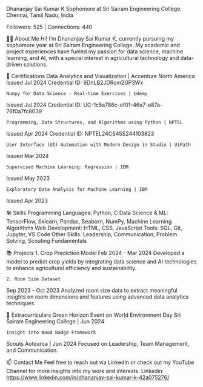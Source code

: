 Dhananjay Sai Kumar K
Sophomore at Sri Sairam Engineering College, Chennai, Tamil Nadu, India


Followers: 525 | Connections: 440

👨‍💻 About Me
Hi! I’m Dhananjay Sai Kumar K, currently pursuing my sophomore year at Sri Sairam Engineering College. My academic and project experiences have fueled my passion for data science, machine learning, and AI, with a special interest in agricultural technology and data-driven solutions.

💼 Certifications
    Data Analytics and Visualization | Accenture North America
Issued Jul 2024
Credential ID: 9DnLB2JDRcm2GP3Wx

    Numpy for Data Science - Real-time Exercises | Udemy
Issued Jul 2024
Credential ID: UC-1c5a786c-ef01-46a7-a87a-76f0a7fc8039

    Programming, Data Structures, and Algorithms using Python | NPTEL
Issued Apr 2024
Credential ID: NPTEL24CS45S244103823

    User Interface (UI) Automation with Modern Design in Studio | UiPath
Issued Mar 2024

    Supervised Machine Learning: Regression | IBM
Issued May 2023

    Exploratory Data Analysis for Machine Learning | IBM
Issued Apr 2023

🛠 Skills
Programming Languages: Python, C
Data Science & ML: TensorFlow, Sklearn, Pandas, Seaborn, NumPy, Machine Learning Algorithms
Web Development: HTML, CSS, JavaScript
Tools: SQL, Git, Jupyter, VS Code
Other Skills: Leadership, Communication, Problem Solving, Scouting Fundamentals

📚 Projects
    1. Crop Prediction Model
Feb 2024 - Mar 2024
Developed a model to predict crop yields by integrating data science and AI technologies to enhance agricultural efficiency and sustainability.

    2. Room Size Dataset
Sep 2023 - Oct 2023
Analyzed room size data to extract meaningful insights on room dimensions and features using advanced data analytics techniques.

🌱 Extracurriculars
    Green Horizon Event on World Environment Day
Sri Sairam Engineering College | Jun 2024

    Insight into Wood Badge Framework
Scouts Aotearoa | Jun 2024
Focused on Leadership, Team Management, and Communication.

📫 Contact Me
Feel free to reach out via LinkedIn or check out my YouTube Channel for more insights into my work and interests.
Linkedin: https://www.linkedin.com/in/dhananjay-sai-kumar-k-42a075276/
